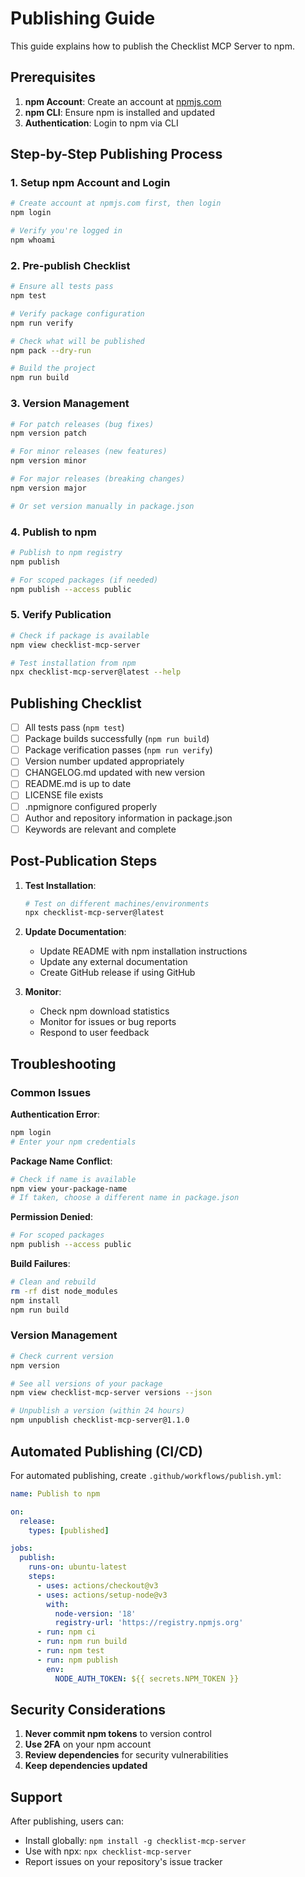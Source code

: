 # Publishing Guide

This guide explains how to publish the Checklist MCP Server to npm.

## Prerequisites

1. **npm Account**: Create an account at [npmjs.com](https://www.npmjs.com/)
2. **npm CLI**: Ensure npm is installed and updated
3. **Authentication**: Login to npm via CLI

## Step-by-Step Publishing Process

### 1. Setup npm Account and Login

```bash
# Create account at npmjs.com first, then login
npm login

# Verify you're logged in
npm whoami
```

### 2. Pre-publish Checklist

```bash
# Ensure all tests pass
npm test

# Verify package configuration
npm run verify

# Check what will be published
npm pack --dry-run

# Build the project
npm run build
```

### 3. Version Management

```bash
# For patch releases (bug fixes)
npm version patch

# For minor releases (new features)
npm version minor

# For major releases (breaking changes)
npm version major

# Or set version manually in package.json
```

### 4. Publish to npm

```bash
# Publish to npm registry
npm publish

# For scoped packages (if needed)
npm publish --access public
```

### 5. Verify Publication

```bash
# Check if package is available
npm view checklist-mcp-server

# Test installation from npm
npx checklist-mcp-server@latest --help
```

## Publishing Checklist

- [ ] All tests pass (`npm test`)
- [ ] Package builds successfully (`npm run build`)
- [ ] Package verification passes (`npm run verify`)
- [ ] Version number updated appropriately
- [ ] CHANGELOG.md updated with new version
- [ ] README.md is up to date
- [ ] LICENSE file exists
- [ ] .npmignore configured properly
- [ ] Author and repository information in package.json
- [ ] Keywords are relevant and complete

## Post-Publication Steps

1. **Test Installation**:
   ```bash
   # Test on different machines/environments
   npx checklist-mcp-server@latest
   ```

2. **Update Documentation**:
   - Update README with npm installation instructions
   - Update any external documentation
   - Create GitHub release if using GitHub

3. **Monitor**:
   - Check npm download statistics
   - Monitor for issues or bug reports
   - Respond to user feedback

## Troubleshooting

### Common Issues

**Authentication Error**:
```bash
npm login
# Enter your npm credentials
```

**Package Name Conflict**:
```bash
# Check if name is available
npm view your-package-name
# If taken, choose a different name in package.json
```

**Permission Denied**:
```bash
# For scoped packages
npm publish --access public
```

**Build Failures**:
```bash
# Clean and rebuild
rm -rf dist node_modules
npm install
npm run build
```

### Version Management

```bash
# Check current version
npm version

# See all versions of your package
npm view checklist-mcp-server versions --json

# Unpublish a version (within 24 hours)
npm unpublish checklist-mcp-server@1.1.0
```

## Automated Publishing (CI/CD)

For automated publishing, create `.github/workflows/publish.yml`:

```yaml
name: Publish to npm

on:
  release:
    types: [published]

jobs:
  publish:
    runs-on: ubuntu-latest
    steps:
      - uses: actions/checkout@v3
      - uses: actions/setup-node@v3
        with:
          node-version: '18'
          registry-url: 'https://registry.npmjs.org'
      - run: npm ci
      - run: npm run build
      - run: npm test
      - run: npm publish
        env:
          NODE_AUTH_TOKEN: ${{ secrets.NPM_TOKEN }}
```

## Security Considerations

1. **Never commit npm tokens** to version control
2. **Use 2FA** on your npm account
3. **Review dependencies** for security vulnerabilities
4. **Keep dependencies updated**

## Support

After publishing, users can:
- Install globally: `npm install -g checklist-mcp-server`
- Use with npx: `npx checklist-mcp-server`
- Report issues on your repository's issue tracker